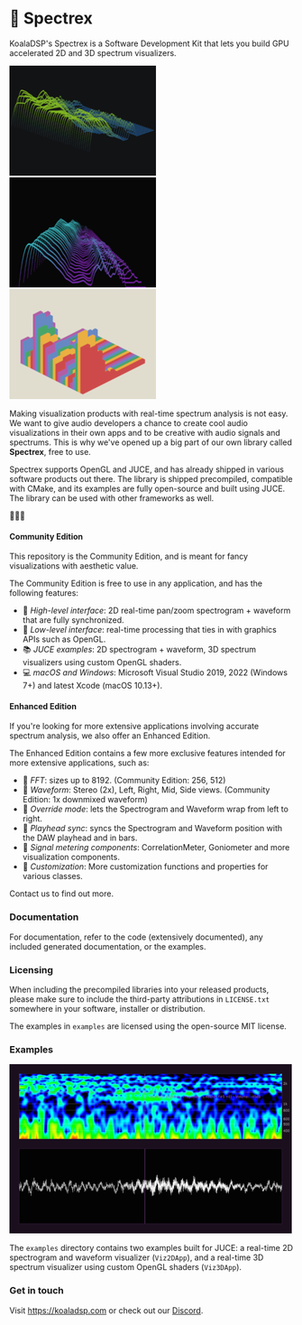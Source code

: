 # 🐨 Spectrex

KoalaDSP's Spectrex is a Software Development Kit that lets you build GPU accelerated 2D and 3D spectrum visualizers.

![Viz3DApp](docs/examples/viz3dapp_1.png) ![Viz3DApp](docs/examples/viz3dapp_2.png) ![Viz3DApp](docs/examples/viz3dapp_3.png)

Making visualization products with real-time spectrum analysis is not easy. We want to give audio developers a chance to create cool audio visualizations in their own apps and to be creative with audio signals and spectrums. This is why we've opened up a big part of our own library called **Spectrex**, free to use.

Spectrex supports OpenGL and JUCE, and has already shipped in various software products out there. The library is shipped precompiled, compatible with CMake, and its examples are fully open-source and built using JUCE. The library can be used with other frameworks as well.

🚀🚀🚀

#### Community Edition

This repository is the Community Edition, and is meant for fancy visualizations with aesthetic value.

The Community Edition is free to use in any application, and has the following features:

* 🐥 _High-level interface_: 2D real-time pan/zoom spectrogram + waveform that are fully synchronized.
* 🔮 _Low-level interface_: real-time processing that ties in with graphics APIs such as OpenGL.
* 📚 _JUCE examples_: 2D spectrogram + waveform, 3D spectrum visualizers using custom OpenGL shaders.
* 💻 _macOS and Windows_: Microsoft Visual Studio 2019, 2022 (Windows 7+) and latest Xcode (macOS 10.13+).

#### Enhanced Edition

If you're looking for more extensive applications involving accurate spectrum analysis, we also offer an Enhanced Edition.

The Enhanced Edition contains a few more exclusive features intended for more extensive applications, such as:

* 🌟 _FFT_: sizes up to 8192. (Community Edition: 256, 512)
* 🌟 _Waveform_: Stereo (2x), Left, Right, Mid, Side views. (Community Edition: 1x downmixed waveform)
* 🌟 _Override mode_: lets the Spectrogram and Waveform wrap from left to right.
* 🌟 _Playhead sync_: syncs the Spectrogram and Waveform position with the DAW playhead and in bars.
* 🌟 _Signal metering components_: CorrelationMeter, Goniometer and more visualization components.
* 🌟 _Customization_: More customization functions and properties for various classes.

Contact us to find out more.

### Documentation

For documentation, refer to the code (extensively documented), any included generated documentation, or the examples.

### Licensing

When including the precompiled libraries into your released products, please make sure to include the third-party attributions in `LICENSE.txt` somewhere in your software, installer or distribution.

The examples in `examples` are licensed using the open-source MIT license.

### Examples

![Viz2DApp](docs/examples/viz2dapp.png)

The `examples` directory contains two examples built for JUCE: a real-time 2D spectrogram and waveform visualizer (`Viz2DApp`), and a real-time 3D spectrum visualizer using custom OpenGL shaders (`Viz3DApp`).

### Get in touch

Visit https://koaladsp.com or check out our [Discord](https://discord.gg/QndSN2w74S).
